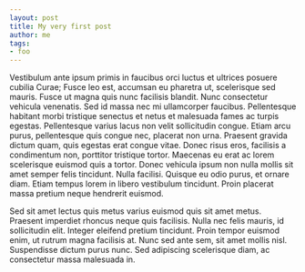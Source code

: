 ```yaml
---
layout: post
title: My very first post
author: me
tags:
- foo
---
```


Vestibulum ante ipsum primis in faucibus orci luctus et ultrices posuere cubilia Curae; Fusce leo est, accumsan eu pharetra ut, scelerisque sed mauris. Fusce ut magna quis nunc facilisis blandit. Nunc consectetur vehicula venenatis. Sed id massa nec mi ullamcorper faucibus. Pellentesque habitant morbi tristique senectus et netus et malesuada fames ac turpis egestas. Pellentesque varius lacus non velit sollicitudin congue. Etiam arcu purus, pellentesque quis congue nec, placerat non urna. Praesent gravida dictum quam, quis egestas erat congue vitae. Donec risus eros, facilisis a condimentum non, porttitor tristique tortor. Maecenas eu erat ac lorem scelerisque euismod quis a tortor. Donec vehicula ipsum non nulla mollis sit amet semper felis tincidunt. Nulla facilisi. Quisque eu odio purus, et ornare diam. Etiam tempus lorem in libero vestibulum tincidunt. Proin placerat massa pretium neque hendrerit euismod.

Sed sit amet lectus quis metus varius euismod quis sit amet metus. Praesent imperdiet rhoncus neque quis facilisis. Nulla nec felis mauris, id sollicitudin elit. Integer eleifend pretium tincidunt. Proin tempor euismod enim, ut rutrum magna facilisis at. Nunc sed ante sem, sit amet mollis nisl. Suspendisse dictum purus nunc. Sed adipiscing scelerisque diam, ac consectetur massa malesuada in.
